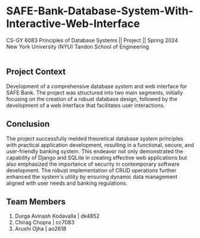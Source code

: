 # SAFE-Bank-Database-System-With-Interactive-Web-Interface

CS-GY 6083 Principles of Database Systems || Project || Spring 2024 <br />
New York University (NYU) Tandon School of Engineering <br /> <br />

## Project Context
Development of a comprehensive database system and web interface for SAFE Bank. The project was structured into two main segments, initially focusing on the creation of a robust database design, followed by the development of a web interface that facilitates user interactions.
<br />

## Conclusion
The project successfully melded theoretical database system principles with practical application development, resulting in a functional, secure, and user-friendly banking system. This endeavor not only demonstrated the capability of Django and SQLite in creating effective web applications but also emphasized the importance of security in contemporary software development. The robust implementation of CRUD operations further enhanced the system's utility by ensuring dynamic data management aligned with user needs and banking regulations.
<br />

## Team Members
1. Durga Avinash Kodavalla | dk4852 <br />
2. Chirag Chopra | cc7083 <br />
3. Arushi Ojha | ao2618 <br />
